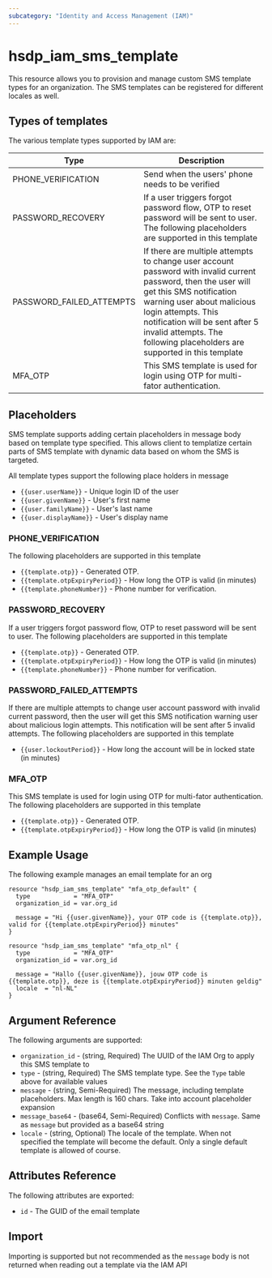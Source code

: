 ```yaml
---
subcategory: "Identity and Access Management (IAM)"
---
```


# hsdp_iam_sms_template

This resource allows you to provision and manage custom SMS template
types for an organization. The SMS templates can be registered for
different locales as well.

## Types of templates

The various template types supported by IAM are:

| Type | Description |
|------|--------------|
| PHONE_VERIFICATION | Send when the users' phone needs to be verified |
| PASSWORD_RECOVERY  | If a user triggers forgot password flow, OTP to reset password will be sent to user. The following placeholders are supported in this template |
| PASSWORD_FAILED_ATTEMPTS | If there are multiple attempts to change user account password with invalid current password, then the user will get this SMS notification warning user about malicious login attempts. This notification will be sent after 5 invalid attempts. The following placeholders are supported in this template |
| MFA_OTP | This SMS template is used for login using OTP for multi-fator authentication. |

## Placeholders

SMS template supports adding certain placeholders in message body based on template type specified. This allows client to templatize certain parts of SMS template with dynamic data based on whom the SMS is targeted.

All template types support the following place holders in message

* `{{user.userName}}` - Unique login ID of the user
* `{{user.givenName}}` - User's first name
* `{{user.familyName}}` - User's last name
* `{{user.displayName}}` - User's display name

### PHONE_VERIFICATION

The following placeholders are supported in this template

* `{{template.otp}}` - Generated OTP.
* `{{template.otpExpiryPeriod}}` - How long the OTP is valid (in minutes)
* `{{template.phoneNumber}}` - Phone number for verification.

### PASSWORD_RECOVERY

If a user triggers forgot password flow, OTP to reset password will be sent to user. The following placeholders are supported in this template

* `{{template.otp}}` - Generated OTP.
* `{{template.otpExpiryPeriod}}` - How long the OTP is valid (in minutes)
* `{{template.phoneNumber}}` - Phone number for verification.

### PASSWORD_FAILED_ATTEMPTS

If there are multiple attempts to change user account password with invalid current password, then the user will get this SMS notification warning user about malicious login attempts. This notification will be sent after 5 invalid attempts. The following placeholders are supported in this template

* `{{user.lockoutPeriod}}` - How long the account will be in locked state (in minutes)

### MFA_OTP

This SMS template is used for login using OTP for multi-fator authentication.
The following placeholders are supported in this template

* `{{template.otp}}` - Generated OTP.
* `{{template.otpExpiryPeriod}}` - How long the OTP is valid (in minutes)

## Example Usage

The following example manages an email template for an org

```hcl
resource "hsdp_iam_sms_template" "mfa_otp_default" {
  type            = "MFA_OTP"
  organization_id = var.org_id

  message = "Hi {{user.givenName}}, your OTP code is {{template.otp}}, valid for {{template.otpExpiryPeriod}} minutes"
}

resource "hsdp_iam_sms_template" "mfa_otp_nl" {
  type            = "MFA_OTP"
  organization_id = var.org_id
  
  message = "Hallo {{user.givenName}}, jouw OTP code is {{template.otp}}, deze is {{template.otpExpiryPeriod}} minuten geldig"
  locale  = "nl-NL"
}
```

## Argument Reference

The following arguments are supported:

* `organization_id` - (string, Required) The UUID of the IAM Org to apply this SMS template to
* `type` - (string, Required) The SMS template type. See the `Type` table above for available values
* `message` - (string, Semi-Required) The message, including template placeholders. Max length is 160 chars. Take into account placeholder expansion
* `message_base64` - (base64, Semi-Required) Conflicts with `message`. Same as `message` but provided as a base64 string
* `locale` - (string, Optional) The locale of the template. When not specified the template will become the default. Only a single default template is allowed of course.

## Attributes Reference

The following attributes are exported:

* `id` - The GUID of the email template

## Import

Importing is supported but not recommended as the `message` body is not returned when reading out a template via the IAM API
